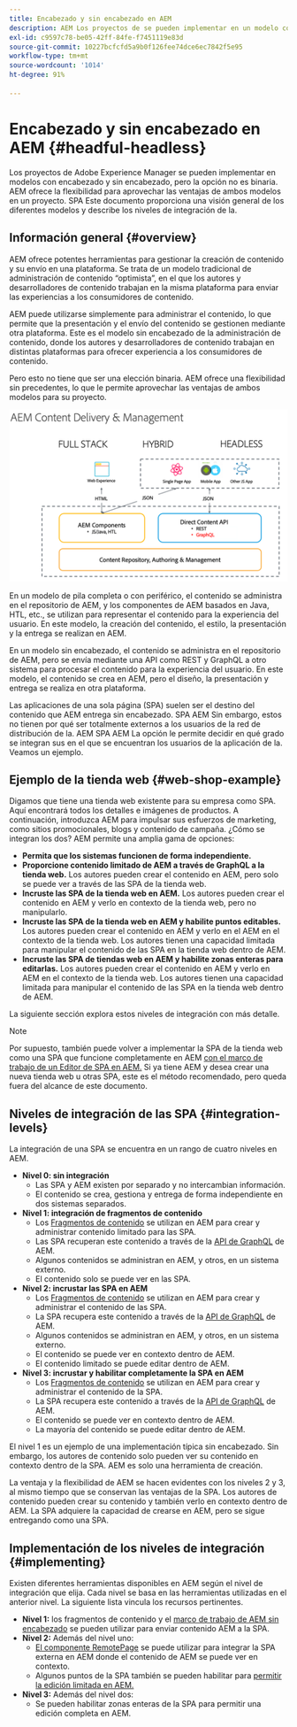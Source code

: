 ```yaml
---
title: Encabezado y sin encabezado en AEM
description: AEM Los proyectos de se pueden implementar en un modelo con encabezado y sin encabezado, pero la opción no es binaria. AEM ofrece la flexibilidad para aprovechar las ventajas de ambos modelos en un proyecto.
exl-id: c9597c78-be05-42ff-84fe-f7451119e83d
source-git-commit: 10227bcfcfd5a9b0f126fee74dce6ec7842f5e95
workflow-type: tm+mt
source-wordcount: '1014'
ht-degree: 91%

---
```


# Encabezado y sin encabezado en AEM {#headful-headless}

Los proyectos de Adobe Experience Manager se pueden implementar en modelos con encabezado y sin encabezado, pero la opción no es binaria. AEM ofrece la flexibilidad para aprovechar las ventajas de ambos modelos en un proyecto. SPA Este documento proporciona una visión general de los diferentes modelos y describe los niveles de integración de la.

## Información general {#overview}

AEM ofrece potentes herramientas para gestionar la creación de contenido y su envío en una plataforma. Se trata de un modelo tradicional de administración de contenido “optimista”, en el que los autores y desarrolladores de contenido trabajan en la misma plataforma para enviar las experiencias a los consumidores de contenido.

AEM puede utilizarse simplemente para administrar el contenido, lo que permite que la presentación y el envío del contenido se gestionen mediante otra plataforma. Este es el modelo sin encabezado de la administración de contenido, donde los autores y desarrolladores de contenido trabajan en distintas plataformas para ofrecer experiencia a los consumidores de contenido.

Pero esto no tiene que ser una elección binaria. AEM ofrece una flexibilidad sin precedentes, lo que le permite aprovechar las ventajas de ambos modelos para su proyecto.

![Modelos de implementación de AEM](/help/sites-developing/headless/getting-started/assets/aem-implementation-models.png)

En un modelo de pila completa o con periférico, el contenido se administra en el repositorio de AEM, y los componentes de AEM basados en Java, HTL, etc., se utilizan para representar el contenido para la experiencia del usuario. En este modelo, la creación del contenido, el estilo, la presentación y la entrega se realizan en AEM.

En un modelo sin encabezado, el contenido se administra en el repositorio de AEM, pero se envía mediante una API como REST y GraphQL a otro sistema para procesar el contenido para la experiencia del usuario. En este modelo, el contenido se crea en AEM, pero el diseño, la presentación y entrega se realiza en otra plataforma.

Las aplicaciones de una sola página (SPA) suelen ser el destino del contenido que AEM entrega sin encabezado. SPA AEM Sin embargo, estos no tienen por qué ser totalmente externos a los usuarios de la red de distribución de la. AEM SPA AEM La opción le permite decidir en qué grado se integran sus en el que se encuentran los usuarios de la aplicación de la. Veamos un ejemplo.

## Ejemplo de la tienda web {#web-shop-example}

Digamos que tiene una tienda web existente para su empresa como SPA. Aquí encontrará todos los detalles e imágenes de productos. A continuación, introduzca AEM para impulsar sus esfuerzos de marketing, como sitios promocionales, blogs y contenido de campaña. ¿Cómo se integran los dos? AEM permite una amplia gama de opciones:

* **Permita que los sistemas funcionen de forma independiente.**
* **Proporcione contenido limitado de AEM a través de GraphQL a la tienda web.** Los autores pueden crear el contenido en AEM, pero solo se puede ver a través de las SPA de la tienda web.
* **Incruste las SPA de la tienda web en AEM.** Los autores pueden crear el contenido en AEM y verlo en contexto de la tienda web, pero no manipularlo.
* **Incruste las SPA de la tienda web en AEM y habilite puntos editables.** Los autores pueden crear el contenido en AEM y verlo en el AEM en el contexto de la tienda web. Los autores tienen una capacidad limitada para manipular el contenido de las SPA en la tienda web dentro de AEM.
* **Incruste las SPA de tiendas web en AEM y habilite zonas enteras para editarlas.** Los autores pueden crear el contenido en AEM y verlo en AEM en el contexto de la tienda web. Los autores tienen una capacidad limitada para manipular el contenido de las SPA en la tienda web dentro de AEM.

La siguiente sección explora estos niveles de integración con más detalle.

>[!NOTE]
>
>Por supuesto, también puede volver a implementar la SPA de la tienda web como una SPA que funcione completamente en AEM [con el marco de trabajo de un Editor de SPA en AEM.](/help/sites-developing/spa-walkthrough.md) Si ya tiene AEM y desea crear una nueva tienda web u otras SPA, este es el método recomendado, pero queda fuera del alcance de este documento.

## Niveles de integración de las SPA {#integration-levels}

La integración de una SPA se encuentra en un rango de cuatro niveles en AEM.

* **Nivel 0: sin integración**
   * Las SPA y AEM existen por separado y no intercambian información.
   * El contenido se crea, gestiona y entrega de forma independiente en dos sistemas separados.
* **Nivel 1: integración de fragmentos de contenido**
   * Los [Fragmentos de contenido](/help/assets/content-fragments/content-fragments.md) se utilizan en AEM para crear y administrar contenido limitado para las SPA.
   * Las SPA recuperan este contenido a través de la [API de GraphQL](/help/sites-developing/headless/graphql-api/graphql-api-content-fragments.md) de AEM.
   * Algunos contenidos se administran en AEM, y otros, en un sistema externo.
   * El contenido solo se puede ver en las SPA.
* **Nivel 2: incrustar las SPA en AEM**
   * Los [Fragmentos de contenido](/help/assets/content-fragments/content-fragments.md) se utilizan en AEM para crear y administrar el contenido de las SPA.
   * La SPA recupera este contenido a través de la [API de GraphQL](/help/sites-developing/headless/graphql-api/graphql-api-content-fragments.md) de AEM.
   * Algunos contenidos se administran en AEM, y otros, en un sistema externo.
   * El contenido se puede ver en contexto dentro de AEM.
   * El contenido limitado se puede editar dentro de AEM.
* **Nivel 3: incrustar y habilitar completamente la SPA en AEM**
   * Los [Fragmentos de contenido](/help/assets/content-fragments/content-fragments.md) se utilizan en AEM para crear y administrar el contenido de la SPA.
   * La SPA recupera este contenido a través de la [API de GraphQL](/help/sites-developing/headless/graphql-api/graphql-api-content-fragments.md) de AEM.
   * El contenido se puede ver en contexto dentro de AEM.
   * La mayoría del contenido se puede editar dentro de AEM.

El nivel 1 es un ejemplo de una implementación típica sin encabezado. Sin embargo, los autores de contenido solo pueden ver su contenido en contexto dentro de la SPA. AEM es solo una herramienta de creación.

La ventaja y la flexibilidad de AEM se hacen evidentes con los niveles 2 y 3, al mismo tiempo que se conservan las ventajas de la SPA. Los autores de contenido pueden crear su contenido y también verlo en contexto dentro de AEM. La SPA adquiere la capacidad de crearse en AEM, pero se sigue entregando como una SPA.

## Implementación de los niveles de integración {#implementing}

Existen diferentes herramientas disponibles en AEM según el nivel de integración que elija. Cada nivel se basa en las herramientas utilizadas en el anterior nivel. La siguiente lista vincula los recursos pertinentes.

* **Nivel 1:** los fragmentos de contenido y el [marco de trabajo de AEM sin encabezado](/help/sites-developing/headless/introduction.md) se pueden utilizar para enviar contenido AEM a la SPA.
* **Nivel 2:** Además del nivel uno:
   * [El componente RemotePage](/help/sites-developing/spa-remote-page.md) se puede utilizar para integrar la SPA externa en AEM donde el contenido de AEM se puede ver en contexto.
   * Algunos puntos de la SPA también se pueden habilitar para [permitir la edición limitada en AEM.](/help/sites-developing/spa-edit-external.md)
* **Nivel 3:** Además del nivel dos:
   * Se pueden habilitar zonas enteras de la SPA para permitir una edición completa en AEM.
